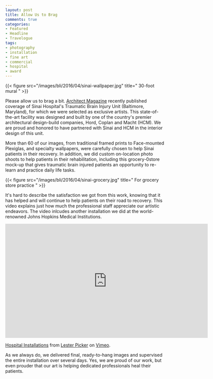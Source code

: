 ```yaml
---
layout: post
title: Allow Us to Brag
comments: true
categories:
- Featured
- Headline
- Travelogue
tags:
- photography
- installation
- fine art
- commercial
- hospital
- award
---
```


{{< figure src="/images/bli/2016/04/sinai-wallpaper.jpg" title=" 30-foot mural  " >}}

Please allow us to brag a bit. [Architect Magazine](http://www.architectmagazine.com/project-gallery/traumatic-brain-injury-unit-at-sinai-hospital) recently published coverage of Sinai Hospital's Traumatic Brain Injury Unit (Baltimore, Maryland), for which we were selected as exclusive artists. This state-of-the-art facility was designed and built by one of the country's premier architectural design-build companies, Hord, Coplan and Macht (HCM). We are proud and honored to have partnered with Sinai and HCM in the interior design of this unit. 

<!--more-->

More than 60 of our images, from traditional framed prints to Face-mounted Plexiglas, and specialty wallpapers, were carefully chosen to help Sinai patients in their recovery. In addition, we did custom on-location photo shoots to help patients in their rehabilitation, including this grocery-0store mock-up that gives traumatic brain injured patients an opportunity to re-learn and practice daily life tasks. 

{{< figure src="/images/bli/2016/04/sinai-grocery.jpg" title=" For grocery store practice  " >}}

It's hard to describe the satisfaction we got from this work, knowing that it has helped and will continue to help patients on their road to recovery. This video explains just how much the professional staff appreciate our artistic endeavors. The video inlcudes another installation we did at the world-renowned Johns Hopkins Medical Institutions. 

<iframe src="https://player.vimeo.com/video/163415026" width="640" height="360" frameborder="0" webkitallowfullscreen mozallowfullscreen allowfullscreen></iframe> <p><a href="https://vimeo.com/163415026">Hospital Installations</a> from <a href="https://vimeo.com/user4796650">Lester Picker</a> on <a href="https://vimeo.com">Vimeo</a>.</p>

As we always do, we delivered final, ready-to-hang images and supervised the entire installation over several days. Yes, we are proud of our work, but even prouder that our art is helping dedicated professionals heal their patients. 



